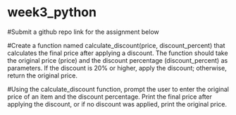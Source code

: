 # week3_python
#Submit a github repo link for the assignment below

#Create a function named calculate_discount(price, discount_percent) that calculates the final price after applying a discount. The function should take the original price (price) and the discount percentage (discount_percent) as parameters. If the discount is 20% or higher, apply the discount; otherwise, return the original price.



#Using the calculate_discount function, prompt the user to enter the original price of an item and the discount percentage. Print the final price after applying the discount, or if no discount was applied, print the original price.
